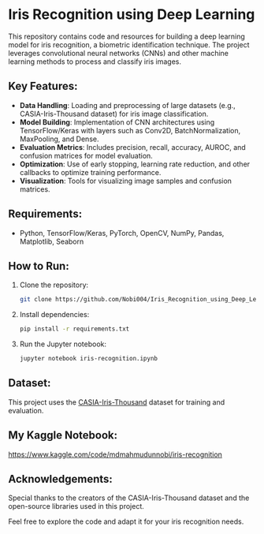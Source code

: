 
# Iris Recognition using Deep Learning

This repository contains code and resources for building a deep learning model for iris recognition, a biometric identification technique. The project leverages convolutional neural networks (CNNs) and other machine learning methods to process and classify iris images.

## Key Features:
- **Data Handling**: Loading and preprocessing of large datasets (e.g., CASIA-Iris-Thousand dataset) for iris image classification.
- **Model Building**: Implementation of CNN architectures using TensorFlow/Keras with layers such as Conv2D, BatchNormalization, MaxPooling, and Dense.
- **Evaluation Metrics**: Includes precision, recall, accuracy, AUROC, and confusion matrices for model evaluation.
- **Optimization**: Use of early stopping, learning rate reduction, and other callbacks to optimize training performance.
- **Visualization**: Tools for visualizing image samples and confusion matrices.

## Requirements:
- Python, TensorFlow/Keras, PyTorch, OpenCV, NumPy, Pandas, Matplotlib, Seaborn

## How to Run:
1. Clone the repository:
   ```bash
   git clone https://github.com/Nobi004/Iris_Recognition_using_Deep_Learning
   ```
2. Install dependencies:
   ```bash
   pip install -r requirements.txt
   ```
3. Run the Jupyter notebook:
   ```bash
   jupyter notebook iris-recognition.ipynb
   ```

## Dataset:
This project uses the [CASIA-Iris-Thousand](http://www.cbsr.ia.ac.cn/english/IrisDatabase.asp) dataset for training and evaluation.

## My Kaggle Notebook:
https://www.kaggle.com/code/mdmahmudunnobi/iris-recognition

## Acknowledgements:
Special thanks to the creators of the CASIA-Iris-Thousand dataset and the open-source libraries used in this project.

Feel free to explore the code and adapt it for your iris recognition needs.
